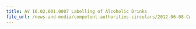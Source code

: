 ```yaml
---
title: AV 16.02.001.0007 Labelling of Alcoholic Drinks 
file_url: /news-and-media/competent-authorities-circulars/2012-06-08-CA.pdf
---
```

